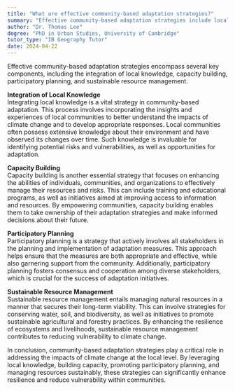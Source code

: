 ```yaml
---
title: "What are effective community-based adaptation strategies?"
summary: "Effective community-based adaptation strategies include local knowledge integration, capacity building, participatory planning, and sustainable resource management."
author: "Dr. Thomas Lee"
degree: "PhD in Urban Studies, University of Cambridge"
tutor_type: "IB Geography Tutor"
date: 2024-04-22
---
```


Effective community-based adaptation strategies encompass several key components, including the integration of local knowledge, capacity building, participatory planning, and sustainable resource management.

**Integration of Local Knowledge**  
Integrating local knowledge is a vital strategy in community-based adaptation. This process involves incorporating the insights and experiences of local communities to better understand the impacts of climate change and to develop appropriate responses. Local communities often possess extensive knowledge about their environment and have observed its changes over time. Such knowledge is invaluable for identifying potential risks and vulnerabilities, as well as opportunities for adaptation.

**Capacity Building**  
Capacity building is another essential strategy that focuses on enhancing the abilities of individuals, communities, and organizations to effectively manage their resources and risks. This can include training and educational programs, as well as initiatives aimed at improving access to information and resources. By empowering communities, capacity building enables them to take ownership of their adaptation strategies and make informed decisions about their future.

**Participatory Planning**  
Participatory planning is a strategy that actively involves all stakeholders in the planning and implementation of adaptation measures. This approach helps ensure that the measures are both appropriate and effective, while also garnering support from the community. Additionally, participatory planning fosters consensus and cooperation among diverse stakeholders, which is crucial for the success of adaptation initiatives.

**Sustainable Resource Management**  
Sustainable resource management entails managing natural resources in a manner that secures their long-term viability. This can involve strategies for conserving water, soil, and biodiversity, as well as initiatives to promote sustainable agricultural and forestry practices. By enhancing the resilience of ecosystems and livelihoods, sustainable resource management contributes to reducing vulnerability to climate change.

In conclusion, community-based adaptation strategies play a critical role in addressing the impacts of climate change at the local level. By leveraging local knowledge, building capacity, promoting participatory planning, and managing resources sustainably, these strategies can significantly enhance resilience and reduce vulnerability within communities.
    